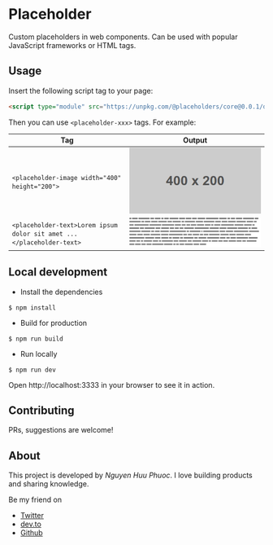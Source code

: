 # Placeholder

Custom placeholders in web components. Can be used with popular JavaScript frameworks or HTML tags.

## Usage

Insert the following script tag to your page:

``` html
<script type="module" src="https://unpkg.com/@placeholders/core@0.0.1/dist/esm/placeholders.js"></script>
```

Then you can use `<placeholder-xxx>` tags. For example:

| Tag                                                                   | Output                                                |
|-----------------------------------------------------------------------|-------------------------------------------------------|
| `<placeholder-image width="400" height="200">`                        | ![Image placeholder](assets/placeholder-image.png)    |
| `<placeholder-text>Lorem ipsum dolor sit amet ...</placeholder-text>` | ![Text placeholder](assets/placeholder-text.png)      |

## Local development

* Install the dependencies

``` console
$ npm install
```

* Build for production

``` console
$ npm run build
```

* Run locally

``` console
$ npm run dev
```

Open http://localhost:3333 in your browser to see it in action.

## Contributing

PRs, suggestions are welcome!

## About

This project is developed by _Nguyen Huu Phuoc_. I love building products and sharing knowledge.

Be my friend on
* [Twitter](https://twitter.com/nghuuphuoc)
* [dev.to](https://dev.to/phuocng)
* [Github](https://github.com/phuoc-ng)

